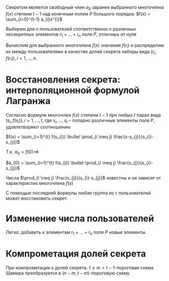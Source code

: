 Секретом является свободный член $a_0$ заранее выбранного многочлена $f (x)$ степени $t-1$ над конечным полем $P$ большого порядка: $f(x) = \sum_{i=0}^{t-1} a_{i}x^{i}$

Выберем для $n$ пользователей соответственно $n$ различных несекретных элементов $r_{1}+...+r_{n}$ поля $Р$, отличных от нуля

Вычислим для выбранного многочлена $f(x)$ значения $f(r_i)$ и распределим их между пользователями в качестве долей секрета наборы вида
$\big( r_{i}, f(r_{i}) \big) , i = 1,...,n$.


# Восстановления секрета: интерполяционной формулой Лагранжа

Согласно формуле многочлен $f(x)$ степени $t-1$ при любых $t$ парах вида $\big( s_{i},f(s_{i}) \big), i=1,...,t$, где $s_{i},...,s_{t}$ – попарно различные элементы поля $Р$, удовлетворяют соотношению

$f(x) = \sum_{i=1}^{t} f(s_{i}) \bullet \prod_{i \neq j} \frac{x-s_{j}}{s_{i}-s_{j}}$

Т.к. $a_{0} = f(0) \implies$

$a_{0} = \sum_{i=1}^{t} f(s_{i}) \bullet \prod_{i \neq j} \frac{s_{j}}{s_{i}-s_{j}}$

Числа $\prod_{i \neq j} \frac{s_{j}}{s_{i}-s_{j}}$ известны и не зависят от характеристик многочлена $f(x)$

С помощью последней формулы любая группа из ```t``` пользователей может восстановить секрет.

# Изменение числа пользователей

Легко: добавить к элементам $r_{1}+...+r_{n}$ поля $Р$ новые элементы.

# Компрометация долей секрета

При компрометации ```m``` долей секрета:
 $1\leqslant m<t-1$-пороговая схема Шамира преобразуется в $(n-m,t-m)$-пороговую схему.
